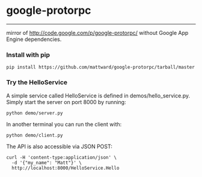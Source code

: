 # google-protorpc
--------------

mirror of http://code.google.com/p/google-protorpc/ without Google App Engine dependencies.


### Install with pip

    pip install https://github.com/mattward/google-protorpc/tarball/master


### Try the HelloService 

A simple service called HelloService is defined in demos/hello_service.py.
Simply start the server on port 8000 by running:

    python demo/server.py

In another terminal you can run the client with:

    python demo/client.py

The API is also accessible via JSON POST:

    curl -H 'content-type:application/json' \
      -d '{"my_name": "Matt"}' \
      http://localhost:8000/HelloService.Hello

